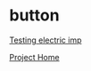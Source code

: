 button
======

[Testing electric imp](http://rodgau.github.io/button/)

<a href="http://rodgau.github.io/button/" target="_blank">Project Home</a>
